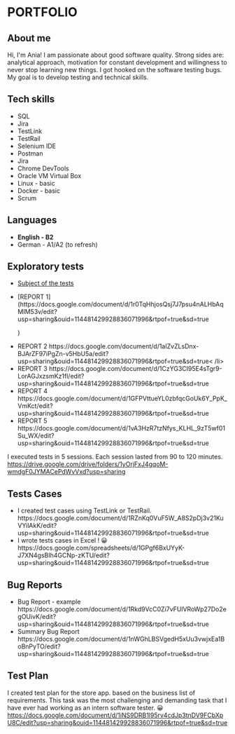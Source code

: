 # PORTFOLIO #
## About me ##
Hi, I'm Ania!  I am passionate about good software quality. Strong sides are: analytical approach, motivation for constant development and willingness to never stop learning new things. I got hooked on the software testing bugs.
My goal is to develop testing and technical skills. 
## Tech skills ##
<ul> 
  <li> SQL </li> 
  <li> Jira </li>
  <li> TestLink </li>
  <li> TestRail </li>
  <li> Selenium IDE </li>
  <li> Postman </li>
  <li> Jira </li>
  <li> Chrome DevTools </li>
  <li> Oracle VM Virtual Box </li>
  <li> Linux - basic </li>
  <li> Docker - basic</li>
  <li> Scrum </li>
 </ul>
  
## Languages ##

<ul>
  <li> <b> English - B2  </b> </li>
  <li> German - A1/A2 (to refresh) </li>
</ul>

## Exploratory tests ##
* [Subject of the tests](https://testujpl.gitlab.io/pomodoro-kanban-test/)
<ul>
<li> [REPORT 1](https://docs.google.com/document/d/1r0TqHhjosQsj7J7psu4nALHbAqMIM53v/edit?usp=sharing&ouid=114481429928836071996&rtpof=true&sd=true

) </li>
<li> REPORT 2 https://docs.google.com/document/d/1aIZvZLsDnx-BJArZF97iPgZn-v5HbU5a/edit?usp=sharing&ouid=114481429928836071996&rtpof=true&sd=true< /li>
<li> REPORT 3 https://docs.google.com/document/d/1CzYG3CI95E4sTgr9-LorAGJxzsmKz1fl/edit?usp=sharing&ouid=114481429928836071996&rtpof=true&sd=true </li>
<li> REPORT 4 https://docs.google.com/document/d/1GFPVttueYL0zbfqcGoUk6Y_PpK_VmKct/edit?usp=sharing&ouid=114481429928836071996&rtpof=true&sd=true </li>
<li> REPORT 5 https://docs.google.com/document/d/1vA3HzR7tzNfys_KLHL_9zT5wf01Su_WX/edit?usp=sharing&ouid=114481429928836071996&rtpof=true&sd=true </li>

</ul>

I executed tests in 5 sessions. Each session lasted from 90 to 120 minutes.
https://drive.google.com/drive/folders/1yOrjFxJ4gqoM-wmdgF0JYMACePdWvVxd?usp=sharing

## Tests Cases ##
<ul>
<li>I created test cases using TestLink or TestRail.  
https://docs.google.com/document/d/1RZnKq0VuF5W_A8S2pDj3v21KuVYilAkK/edit?usp=sharing&ouid=114481429928836071996&rtpof=true&sd=true

</li>
<li>
I wrote tests cases in Excel ! 😀
https://docs.google.com/spreadsheets/d/1GPgf6BxUYyK-J7XN4gsBIh4GCNp-zKTU/edit?usp=sharing&ouid=114481429928836071996&rtpof=true&sd=true </li>
</ul>

## Bug Reports ##
<ul>
  <li> Bug Report - example 
https://docs.google.com/document/d/1Rkd9VcC0Zi7vFUlVRoWp27Do2egOUivK/edit?usp=sharing&ouid=114481429928836071996&rtpof=true&sd=true </li>
  <li> Summary Bug Report https://docs.google.com/document/d/1nWGhLBSVgedH5xUu3vwjxEa1BoBnPyTO/edit?usp=sharing&ouid=114481429928836071996&rtpof=true&sd=true </>
  
 </ul>
 
 ## Test Plan ##
  I created test plan for the store app. based on the business list of requirements. This task was the most challenging and demanding task that I have ever had working as an intern software tester. 
  😀 
  https://docs.google.com/document/d/1iNS9DRB1l95rv4cdJp3tnDV9FCbXpU8C/edit?usp=sharing&ouid=114481429928836071996&rtpof=true&sd=true
  
